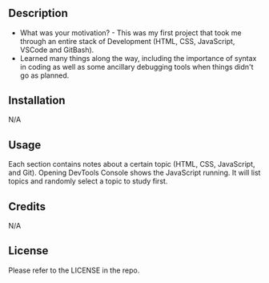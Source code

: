 # <Prework Study Guide Webpage>

## Description

- What was your motivation? - This was my first project that took me through an entire stack of Development (HTML, CSS, JavaScript, VSCode and GitBash).
- Learned many things along the way, including the importance of syntax in coding as well as some ancillary debugging tools when things didn't go as planned.

## Installation

N/A

## Usage

Each section contains notes about a certain topic (HTML, CSS, JavaScript, and Git).
Opening DevTools Console shows the JavaScript running. It will list topics and randomly select a topic to study first.

## Credits

N/A

## License

Please refer to the LICENSE in the repo.